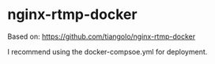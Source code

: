 # nginx-rtmp-docker

Based on: https://github.com/tiangolo/nginx-rtmp-docker

I recommend using the docker-compsoe.yml for deployment.
